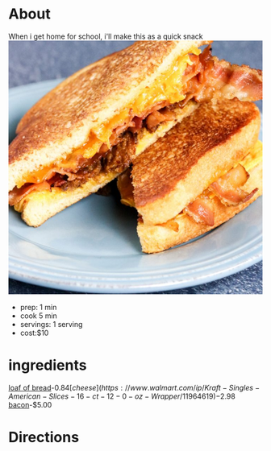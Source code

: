 # About

When i get home for school, i'll make this as a quick snack
![Grilled cheese with bacon](./Three-Cheese-Bacon-and-Jalapeno-Grilled-Cheese-1-720x720.jpg)

  * prep: 1 min
  * cook 5 min
  * servings: 1 serving
  * cost:$10
  
# ingredients
[loaf of bread](https://www.walmart.com/ip/Great-Value-White-Bread-20-oz/10315752)-$0.84
[cheese](https://www.walmart.com/ip/Kraft-Singles-American-Slices-16-ct-12-0-oz-Wrapper/11964619)-$2.98
[bacon](https://www.walmart.com/ip/Oscar-Mayer-Naturally-Hardwood-Smoked-Maple-Bacon-16-oz-Vacuum-Pack/16777272)-$5.00

# Directions
